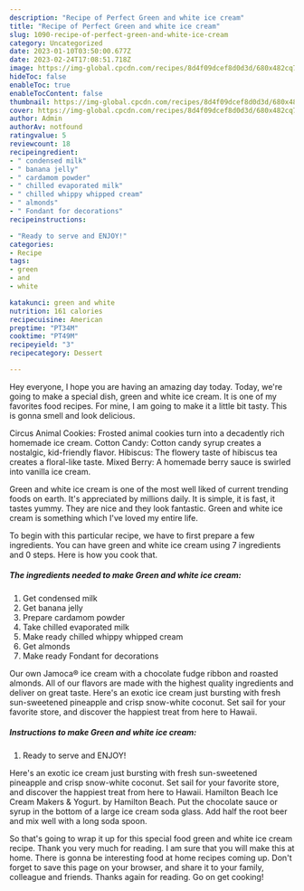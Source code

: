 ```yaml
---
description: "Recipe of Perfect Green and white ice cream"
title: "Recipe of Perfect Green and white ice cream"
slug: 1090-recipe-of-perfect-green-and-white-ice-cream
category: Uncategorized
date: 2023-01-10T03:50:00.677Z
date: 2023-02-24T17:08:51.718Z
image: https://img-global.cpcdn.com/recipes/8d4f09dcef8d0d3d/680x482cq70/green-and-white-ice-cream-recipe-main-photo.jpg
hideToc: false
enableToc: true
enableTocContent: false
thumbnail: https://img-global.cpcdn.com/recipes/8d4f09dcef8d0d3d/680x482cq70/green-and-white-ice-cream-recipe-main-photo.jpg
cover: https://img-global.cpcdn.com/recipes/8d4f09dcef8d0d3d/680x482cq70/green-and-white-ice-cream-recipe-main-photo.jpg
author: Admin
authorAv: notfound
ratingvalue: 5
reviewcount: 18
recipeingredient:
- " condensed milk"
- " banana jelly"
- " cardamom powder"
- " chilled evaporated milk"
- " chilled whippy whipped cream"
- " almonds"
- " Fondant for decorations"
recipeinstructions:

- "Ready to serve and ENJOY!"
categories:
- Recipe
tags:
- green
- and
- white

katakunci: green and white 
nutrition: 161 calories
recipecuisine: American
preptime: "PT34M"
cooktime: "PT49M"
recipeyield: "3"
recipecategory: Dessert

---
```



Hey everyone, I hope you are having an amazing day today. Today, we're going to make a special dish, green and white ice cream. It is one of my favorites food recipes. For mine, I am going to make it a little bit tasty. This is gonna smell and look delicious.

Circus Animal Cookies: Frosted animal cookies turn into a decadently rich homemade ice cream. Cotton Candy: Cotton candy syrup creates a nostalgic, kid-friendly flavor. Hibiscus: The flowery taste of hibiscus tea creates a floral-like taste. Mixed Berry: A homemade berry sauce is swirled into vanilla ice cream.

Green and white ice cream is one of the most well liked of current trending foods on earth. It's appreciated by millions daily. It is simple, it is fast, it tastes yummy. They are nice and they look fantastic. Green and white ice cream is something which I've loved my entire life.


To begin with this particular recipe, we have to first prepare a few ingredients. You can have green and white ice cream using 7 ingredients and 0 steps. Here is how you cook that.

<!--inarticleads1-->

##### The ingredients needed to make Green and white ice cream:

1. Get  condensed milk
1. Get  banana jelly
1. Prepare  cardamom powder
1. Take  chilled evaporated milk
1. Make ready  chilled whippy whipped cream
1. Get  almonds
1. Make ready  Fondant for decorations


Our own Jamoca® ice cream with a chocolate fudge ribbon and roasted almonds. All of our flavors are made with the highest quality ingredients and deliver on great taste. Here&#39;s an exotic ice cream just bursting with fresh sun-sweetened pineapple and crisp snow-white coconut. Set sail for your favorite store, and discover the happiest treat from here to Hawaii. 

<!--inarticleads2-->

##### Instructions to make Green and white ice cream:


1. Ready to serve and ENJOY!

Here&#39;s an exotic ice cream just bursting with fresh sun-sweetened pineapple and crisp snow-white coconut. Set sail for your favorite store, and discover the happiest treat from here to Hawaii. Hamilton Beach Ice Cream Makers &amp; Yogurt. by Hamilton Beach. Put the chocolate sauce or syrup in the bottom of a large ice cream soda glass. Add half the root beer and mix well with a long soda spoon. 

So that's going to wrap it up for this special food green and white ice cream recipe. Thank you very much for reading. I am sure that you will make this at home. There is gonna be interesting food at home recipes coming up. Don't forget to save this page on your browser, and share it to your family, colleague and friends. Thanks again for reading. Go on get cooking!

